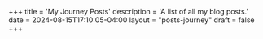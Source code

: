 +++
title = 'My Journey Posts'
description = 'A list of all my blog posts.'
date = 2024-08-15T17:10:05-04:00
layout = "posts-journey"
draft = false
+++

